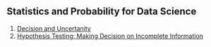 ## Statistics and Probability for Data Science

1. [Decision and Uncertanity](https://github.com/agerk/statisticsProbability/blob/master/AB_testing_decision_and_uncertainity.ipynb)
2. [Hypothesis Testing: Making Decision on Incomplete Information](https://github.com/agerk/statisticsProbability/blob/master/AB_testing_decision_and_uncertainity.ipynb)
